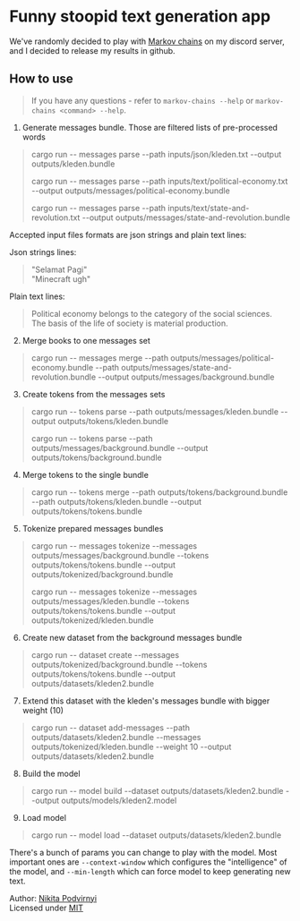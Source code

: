 # Funny stoopid text generation app

We've randomly decided to play with [Markov chains](https://en.wikipedia.org/wiki/Markov_chain) on my discord server, and I decided to release my results in github.

## How to use

> If you have any questions - refer to `markov-chains --help` or `markov-chains <command> --help`.

1. Generate messages bundle. Those are filtered lists of pre-processed words

> cargo run -- messages parse --path inputs/json/kleden.txt --output outputs/kleden.bundle
> 
> cargo run -- messages parse --path inputs/text/political-economy.txt --output outputs/messages/political-economy.bundle
> 
> cargo run -- messages parse --path inputs/text/state-and-revolution.txt --output outputs/messages/state-and-revolution.bundle

Accepted input files formats are json strings and plain text lines:

Json strings lines:

> "Selamat Pagi"\
> "Minecraft ugh"

Plain text lines:

> Political economy belongs to the category of the social sciences.\
> The basis of the life of society is material production.

2. Merge books to one messages set

> cargo run -- messages merge --path outputs/messages/political-economy.bundle --path outputs/messages/state-and-revolution.bundle --output outputs/messages/background.bundle

3. Create tokens from the messages sets

> cargo run -- tokens parse --path outputs/messages/kleden.bundle --output outputs/tokens/kleden.bundle
> 
> cargo run -- tokens parse --path outputs/messages/background.bundle --output outputs/tokens/background.bundle

4. Merge tokens to the single bundle

> cargo run -- tokens merge --path outputs/tokens/background.bundle --path outputs/tokens/kleden.bundle --output outputs/tokens/tokens.bundle

5. Tokenize prepared messages bundles

> cargo run -- messages tokenize --messages outputs/messages/background.bundle --tokens outputs/tokens/tokens.bundle --output outputs/tokenized/background.bundle
> 
> cargo run -- messages tokenize --messages outputs/messages/kleden.bundle --tokens outputs/tokens/tokens.bundle --output outputs/tokenized/kleden.bundle

6. Create new dataset from the background messages bundle

> cargo run -- dataset create --messages outputs/tokenized/background.bundle --tokens outputs/tokens/tokens.bundle --output outputs/datasets/kleden2.bundle

7. Extend this dataset with the kleden's messages bundle with bigger weight (10)

> cargo run -- dataset add-messages --path outputs/datasets/kleden2.bundle --messages outputs/tokenized/kleden.bundle --weight 10 --output outputs/datasets/kleden2.bundle

8. Build the model

> cargo run -- model build --dataset outputs/datasets/kleden2.bundle --output outputs/models/kleden2.model

9. Load model

> cargo run -- model load --dataset outputs/datasets/kleden2.bundle

There's a bunch of params you can change to play with the model. Most important ones are `--context-window` which configures the "intelligence" of the model, and `--min-length` which can force model to keep generating new text.

Author: [Nikita Podvirnyi](https://github.com/krypt0nn)\
Licensed under [MIT](LICENSE)
